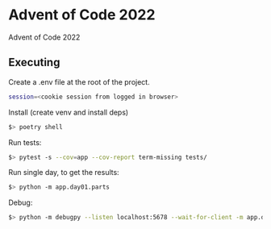 # Advent of Code 2022
Advent of Code 2022


## Executing

Create a .env file at the root of the project.

```bash
session=<cookie session from logged in browser>
```

Install (create venv and install deps)
```bash
$> poetry shell
```

Run tests:

```bash
$> pytest -s --cov=app --cov-report term-missing tests/
```

Run single day, to get the results:
```bash
$> python -m app.day01.parts
```

Debug:
```bash
$> python -m debugpy --listen localhost:5678 --wait-for-client -m app.day01.parts
```